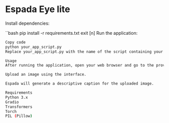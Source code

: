 # Espada Eye lite

Install dependencies:

``bash
pip install -r requirements.txt
exit [n]
Run the application:

```bash
Copy code
python your_app_script.py
Replace your_app_script.py with the name of the script containing your code.

Usage
After running the application, open your web browser and go to the provided link (usually http://localhost:7860).

Upload an image using the interface.

Espada will generate a descriptive caption for the uploaded image.

Requirements
Python 3.x
Gradio
Transformers
Torch
PIL (Pillow)

